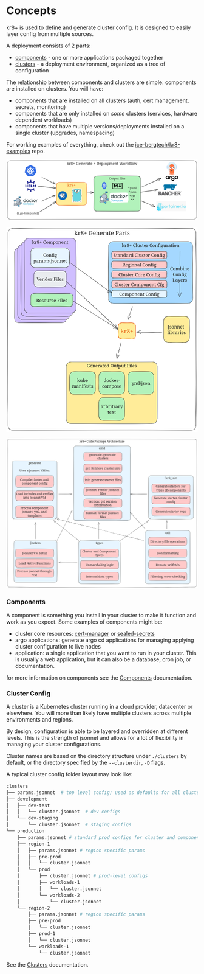 # Concepts

kr8+ is used to define and generate cluster config.
It is designed to easily layer config from multiple sources.

A deployment consists of 2 parts:

  - [components](./components.md) - one or more applications packaged together
  - [clusters](./clusters.md) - a deployment environment, organized as a tree of configuration

The relationship between components and clusters are simple: components are installed on clusters.
You will have:

* components that are installed on all clusters (auth, cert management, secrets, monitoring)
* components that are only installed on _some_ clusters (services, hardware dependent workloads)
* components that have multiple versions/deployments installed on a single cluster (upgrades, namespacing)

For working examples of everything, check out the [ice-bergtech/kr8-examples](https://github.com/ice-bergtech/kr8-examples) repo.

![kr8+ generate](../diagram/kr8-workflow.png)

![kr8+ generate process](../diagram/kr8-generate-process-design.png)

![kr8+ code pkg stucture](../diagram/kr8-code-package-design.png)

### Components

A component is something you install in your cluster to make it function and work as you expect.
Some examples of components might be:

- cluster core resources: [cert-manager](https://github.com/jetstack/cert-manager) or [sealed-secrets](https://github.com/bitnami-labs/sealed-secrets)
- argo applications: generate argo cd applications for managing applying cluster configuration to live nodes
- application: a single application that you want to run in your cluster. This is usually a web application, but it can also be a database, cron job, or documentation.

for more information on components see the [Components](./components.md) documentation.

### Cluster Config

A cluster is a Kubernetes cluster running in a cloud provider, datacenter or elsewhere.
You will more than likely have multiple clusters across multiple environments and regions.

By design, configuration is able to be layered and overridden at different levels.
This is the strength of jsonnet and allows for a lot of flexibility in managing your cluster configurations.

Cluster names are based on the directory structure under `./clusters` by default, or the directory specified by the `--clusterdir`, `-D` flags.

A typical cluster config folder layout may look like:

```sh
clusters
├── params.jsonnet  # top level config; used as defaults for all clusters
├── development
│   ├── dev-test
│   │   └── cluster.jsonnet  # dev configs
│   └── dev-staging
│       └── cluster.jsonnet  # staging configs
└── production
    ├── params.jsonnet # standard prod configs for cluster and components
    ├── region-1
    │   ├── params.jsonnet # region specific params
    │   ├── pre-prod
    │   │   └── cluster.jsonnet
    │   └── prod
    │       ├── cluster.jsonnet # prod-level configs
    │       ├── workloads-1
    │       │   └── cluster.jsonnet
    │       └── workloads-2
    │           └── cluster.jsonnet
    └── region-2
        ├── params.jsonnet # region specific params
        ├── pre-prod
        │   └── cluster.jsonnet
        ├── prod-1
        │   └── cluster.jsonnet
        └── workloads-1
            └── cluster.jsonnet
```

See the [Clusters](./clusters.md) documentation.
